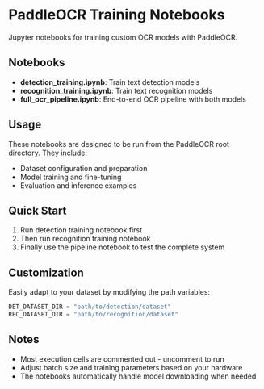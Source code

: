 # PaddleOCR Training Notebooks

Jupyter notebooks for training custom OCR models with PaddleOCR.

## Notebooks

- **detection_training.ipynb**: Train text detection models
- **recognition_training.ipynb**: Train text recognition models  
- **full_ocr_pipeline.ipynb**: End-to-end OCR pipeline with both models

## Usage

These notebooks are designed to be run from the PaddleOCR root directory. They include:

- Dataset configuration and preparation
- Model training and fine-tuning
- Evaluation and inference examples

## Quick Start

1. Run detection training notebook first
2. Then run recognition training notebook
3. Finally use the pipeline notebook to test the complete system

## Customization

Easily adapt to your dataset by modifying the path variables:

```python
DET_DATASET_DIR = "path/to/detection/dataset"
REC_DATASET_DIR = "path/to/recognition/dataset"
```

## Notes

- Most execution cells are commented out - uncomment to run
- Adjust batch size and training parameters based on your hardware
- The notebooks automatically handle model downloading when needed